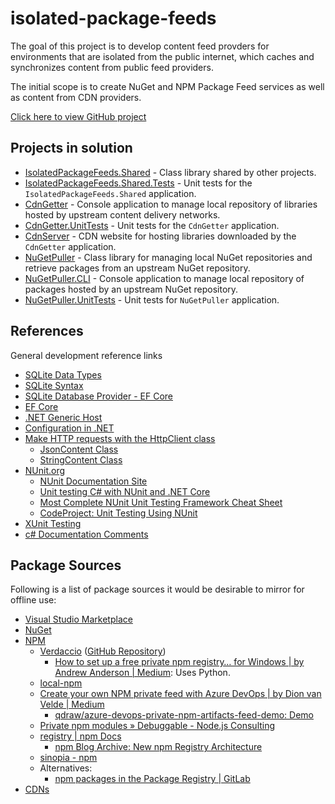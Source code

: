 # isolated-package-feeds

The goal of this project is to develop content feed provders for environments that are isolated from the public internet, which caches and synchronizes content from public feed providers.

The initial scope is to create NuGet and NPM Package Feed services as well as content from CDN providers.

[Click here to view GitHub project](https://github.com/users/lerwine/projects/4)

## Projects in solution

- [IsolatedPackageFeeds.Shared](./IsolatedPackageFeeds.Shared/README.md) - Class library shared by other projects.
- [IsolatedPackageFeeds.Shared.Tests](./IsolatedPackageFeeds.Shared.Tests/README.md) - Unit tests for the `IsolatedPackageFeeds.Shared` application.
- [CdnGetter](./CdnGetter/README.md) - Console application to manage local repository of libraries hosted by upstream content delivery networks.
- [CdnGetter.UnitTests](./CdnGetter.UnitTests/README.md) - Unit tests for the `CdnGetter` application.
- [CdnServer](./CdnServer/README.md) - CDN website for hosting libraries downloaded by the `CdnGetter` application.
- [NuGetPuller](./NuGetPuller/README.md) - Class library for managing local NuGet repositories and retrieve packages from an upstream NuGet repository.
- [NuGetPuller.CLI](./NuGetPuller.CLI/README.md) - Console application to manage local repository of packages hosted by an upstream NuGet repository.
- [NuGetPuller.UnitTests](./NuGetPuller.UnitTests/README.md) - Unit tests for `NuGetPuller` application.

## References

General development reference links

- [SQLite Data Types](https://learn.microsoft.com/en-us/dotnet/standard/data/sqlite/types)
- [SQLite Syntax](https://www.sqlite.org/lang.html)
- [SQLite Database Provider - EF Core](https://learn.microsoft.com/en-us/ef/core/providers/sqlite/?tabs=dotnet-core-cli)
- [EF Core](https://learn.microsoft.com/en-us/ef/core/)
- [.NET Generic Host](https://learn.microsoft.com/en-us/dotnet/core/extensions/generic-host)
- [Configuration in .NET](https://learn.microsoft.com/en-us/dotnet/core/extensions/configuration)
- [Make HTTP requests with the HttpClient class](https://learn.microsoft.com/en-us/dotnet/fundamentals/networking/http/httpclient)
  - [JsonContent Class](https://learn.microsoft.com/en-us/dotnet/api/system.net.http.json.jsoncontent?view=net-7.0)
  - [StringContent Class](https://learn.microsoft.com/en-us/dotnet/api/system.net.http.stringcontent?view=net-7.0)
- [NUnit.org](https://nunit.org/)
  - [NUnit Documentation Site](https://docs.nunit.org/)
  - [Unit testing C# with NUnit and .NET Core](https://learn.microsoft.com/en-us/dotnet/core/testing/unit-testing-with-nunit)
  - [Most Complete NUnit Unit Testing Framework Cheat Sheet](https://www.automatetheplanet.com/nunit-cheat-sheet/)
  - [CodeProject: Unit Testing Using NUnit](https://www.codeproject.com/articles/178635/unit-testing-using-nunit)
- [XUnit Testing](https://xunit.net)
- [c# Documentation Comments](https://learn.microsoft.com/en-us/dotnet/csharp/language-reference/language-specification/documentation-comments)

## Package Sources

Following is a list of package sources it would be desirable to mirror for offline use:

- [Visual Studio Marketplace](https://marketplace.visualstudio.com/vscode)
- [NuGet](./NuGetPuller/README.md#nuget)
- [NPM](https://www.npmjs.com)
  - [Verdaccio](https://www.npmjs.com/package/verdaccio) ([GitHub Repository](https://github.com/verdaccio/verdaccio))
    - [How to set up a free private npm registry… for Windows | by Andrew Anderson | Medium](https://medium.com/@Anderson7301/how-to-set-up-a-free-private-npm-registry-for-windows-f532c6a381ce): Uses Python.
  - [local-npm](https://www.npmjs.com/package/local-npm)
  - [Create your own NPM private feed with Azure DevOps | by Dion van Velde | Medium](https://qdraw.medium.com/create-your-own-npm-private-feed-with-azure-devops-54e02b81a10e)
    - [qdraw/azure-devops-private-npm-artifacts-feed-demo: Demo](https://github.com/qdraw/azure-devops-private-npm-artifacts-feed-demo/)
  - [Private npm modules » Debuggable - Node.js Consulting](http://debuggable.com/posts/private-npm-modules:4e68cc7d-1ac4-42d9-995a-343dcbdd56cb)
  - [registry | npm Docs](https://docs.npmjs.com/cli/v9/using-npm/registry)
    - [npm Blog Archive: New npm Registry Architecture](https://blog.npmjs.org/post/75707294465/new-npm-registry-architecture)
  - [sinopia - npm](https://www.npmjs.com/package/sinopia)
  - Alternatives:
    - [npm packages in the Package Registry | GitLab](https://docs.gitlab.com/ee/user/packages/npm_registry/)
- [CDNs](./CdnGetter/README.md#references-and-links)
